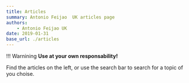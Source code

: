 ```yaml
---
title: Articles
summary: Antonio Feijao  UK articles page
authors:
    - Antonio Feijao UK
date: 2019-01-31
base_url: ./articles
---
```


!!! Warnining
    **Use at your own responsability!**

Find the articles on the left, or use the search bar to search for a topic of you choise.
